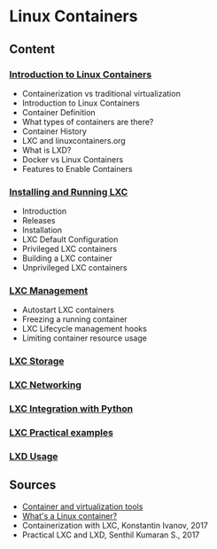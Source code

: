 # Linux Containers

## Content

### [Introduction to Linux Containers](./01_Introduction_to_Linux_Containers/README.md)
- Containerization vs traditional virtualization
- Introduction to Linux Containers
- Container Definition
- What types of containers are there?
- Container History
- LXC and linuxcontainers.org
- What is LXD?
- Docker vs Linux Containers
- Features to Enable Containers

### [Installing and Running LXC](./02_Installing_and_Running_LXC/README.md)
- Introduction
- Releases
- Installation
- LXC Default Configuration
- Privileged LXC containers
- Building a LXC container
- Unprivileged LXC containers

### [LXC Management](./03_LXC_Management/README.md)
- Autostart LXC containers
- Freezing a running container
- LXC Lifecycle management hooks
- Limiting container resource usage

### [LXC Storage](./04_LXC_Storage/README.md)

### [LXC Networking](./05_LXC_Networking/README.md)

### [LXC Integration with Python](./06_LXC_Integration_with_Python/README.md)

### [LXC Practical examples](./07_LXC_Practical_examples/README.md)

### [LXD Usage](./08_LXD_Usage/README.md)


## Sources
- [Container and virtualization tools](https://linuxcontainers.org/)
- [What's a Linux container?](https://www.redhat.com/en/topics/containers/whats-a-linux-container)
- Containerization with LXC, Konstantin Ivanov, 2017
- Practical LXC and LXD, Senthil Kumaran S., 2017
